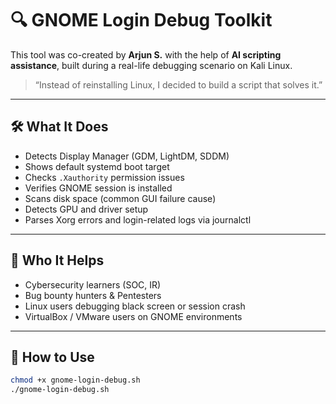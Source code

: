 # 🔍 GNOME Login Debug Toolkit

This tool was co-created by **Arjun S.** with the help of **AI scripting assistance**, built during a real-life debugging scenario on Kali Linux.

> “Instead of reinstalling Linux, I decided to build a script that solves it.”

---

## 🛠️ What It Does

- Detects Display Manager (GDM, LightDM, SDDM)
- Shows default systemd boot target
- Checks `.Xauthority` permission issues
- Verifies GNOME session is installed
- Scans disk space (common GUI failure cause)
- Detects GPU and driver setup
- Parses Xorg errors and login-related logs via journalctl

---

## 🧠 Who It Helps

- Cybersecurity learners (SOC, IR)
- Bug bounty hunters & Pentesters
- Linux users debugging black screen or session crash
- VirtualBox / VMware users on GNOME environments

---

## 🧪 How to Use

```bash
chmod +x gnome-login-debug.sh
./gnome-login-debug.sh
